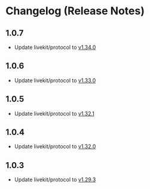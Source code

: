 # Changelog (Release Notes)

## 1.0.7

- Update livekit/protocol to [v1.34.0](https://github.com/livekit/protocol/releases/tag/%40livekit%2Fprotocol%401.34.0)

## 1.0.6

- Update livekit/protocol to [v1.33.0](https://github.com/livekit/protocol/releases/tag/%40livekit%2Fprotocol%401.33.0)

## 1.0.5

- Update livekit/protocol to [v1.32.1](https://github.com/livekit/protocol/releases/tag/%40livekit%2Fprotocol%401.32.1)

## 1.0.4

- Update livekit/protocol to [v1.32.0](https://github.com/livekit/protocol/releases/tag/%40livekit%2Fprotocol%401.32.0)

## 1.0.3

- Update livekit/protocol to [v1.29.3](https://github.com/livekit/protocol/releases/tag/%40livekit%2Fprotocol%401.29.3)
